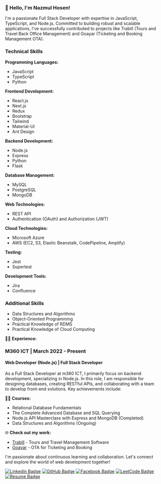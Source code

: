 ### 👋 Hello, I'm Nazmul Hosen!

I'm a passionate Full Stack Developer with expertise in JavaScript, TypeScript, and Node.js. Committed to building robust and scalable applications, I've successfully contributed to projects like Trabill (Tours and Travel Back Office Management) and Goayar (Ticketing and Booking Management OTA).

### Technical Skills

**Programming Languages:**
- JavaScript
- TypeScript
- Python

**Frontend Development:**
- React.js
- Next.js
- Redux
- Bootstrap
- Tailwind
- Material-UI
- Ant Design

**Backend Development:**
- Node.js
- Express
- Python
- Flask

**Database Management:**
- MySQL
- PostgreSQL
- MongoDB

**Web Technologies:**
- REST API
- Authentication (OAuth) and Authorization (JWT)

**Cloud Technologies:**
- Microsoft Azure
- AWS (EC2, S3, Elastic Beanstalk, CodePipeline, Amplify)

**Testing:**
- Jest
- Supertest

**Development Tools:**
- Jira
- Confluence

### Additional Skills

- Data Structures and Algorithms
- Object-Oriented Programming
- Practical Knowledge of RDMS
- Practical Knowledge of Cloud Computing

👨‍💻 **Experience:**
### M360 ICT | March 2022 - Present
#### Web Developer (Node.js) | Full Stack Developer

As a Full Stack Developer at m360 ICT, I primarily focus on backend development, specializing in Node.js. In this role, I am responsible for designing databases, creating RESTful APIs, and collaborating with a team to develop front-end solutions. Key achievements include:



👨‍💻 **Courses:**
- Relational Database Fundamentals
- The Complete Advanced Database and SQL Querying
- Node.js API Masterclass with Express and MongoDB (Completed)
- Data Structures and Algorithms (Ongoing)

🌐 **Check out my work:**
- [Trabill](https://trabill.biz) - Tours and Travel Management Software
- [Goayar](https://goayar.com) - OTA for Ticketing and Booking

I'm passionate about continuous learning and collaboration. Let's connect and explore the world of web development together!

[![Linkedin Badge](https://img.shields.io/badge/-NazmulHosen-blue?style=flat-square&logo=Linkedin&logoColor=white&link=https://www.linkedin.com/in/nazmul-devs/)](https://www.linkedin.com/in/yourprofile/)
[![GitHub Badge](https://img.shields.io/badge/-nazmulhosen-darkgreen?style=flat-square&logo=GitHub&logoColor=white&link=https://github.com/nazmulhosen)](https://github.com/nazmul-devs)
[![Facebook Badge](https://img.shields.io/badge/-YourName-1877F2?style=flat-square&logo=Facebook&logoColor=white&link=https://www.facebook.com/nazmulhosens)](https://www.facebook.com/yourprofile)
[![LeetCode Badge](https://img.shields.io/badge/-YourLeetCode-FFA116?style=flat-square&logo=LeetCode&logoColor=white&link=https://leetcode.com/nazmul-devs/)](https://leetcode.com/yourleetcode/)
[![Resume Badge](https://img.shields.io/badge/Download%20Resume-Click%20Here-blue?style=flat-square&link=https://drive.google.com/uc?id=1vQlgkxc5omCpXCEkYoekucysFWFSKx94&export=download)](https://drive.google.com/uc?id=1vQlgkxc5omCpXCEkYoekucysFWFSKx94&export=download)
